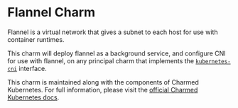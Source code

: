 # Flannel Charm

Flannel is a virtual network that gives a subnet to each host for use with
container runtimes.

This charm will deploy flannel as a background service, and configure CNI for
use with flannel, on any principal charm that implements the
[`kubernetes-cni`](https://github.com/juju-solutions/interface-kubernetes-cni) interface.

This charm is maintained along with the components of Charmed Kubernetes. For full information,
please visit the [official Charmed Kubernetes docs](https://www.ubuntu.com/kubernetes/docs/charm-flannel).
